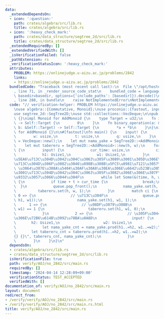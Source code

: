 ```yaml
---
data:
  _extendedDependsOn:
  - icon: ':question:'
    path: crates/algebra/src/lib.rs
    title: crates/algebra/src/lib.rs
  - icon: ':heavy_check_mark:'
    path: crates/data_structure/segtree_2d/src/lib.rs
    title: crates/data_structure/segtree_2d/src/lib.rs
  _extendedRequiredBy: []
  _extendedVerifiedWith: []
  _isVerificationFailed: false
  _pathExtension: rs
  _verificationStatusIcon: ':heavy_check_mark:'
  attributes:
    PROBLEM: https://onlinejudge.u-aizu.ac.jp/problems/2842
    links:
    - https://onlinejudge.u-aizu.ac.jp/problems/2842
  bundledCode: "Traceback (most recent call last):\n  File \"/opt/hostedtoolcache/Python/3.10.14/x64/lib/python3.10/site-packages/onlinejudge_verify/documentation/build.py\"\
    , line 71, in _render_source_code_stat\n    bundled_code = language.bundle(stat.path,\
    \ basedir=basedir, options={'include_paths': [basedir]}).decode()\n  File \"/opt/hostedtoolcache/Python/3.10.14/x64/lib/python3.10/site-packages/onlinejudge_verify/languages/rust.py\"\
    , line 288, in bundle\n    raise NotImplementedError\nNotImplementedError\n"
  code: "// verification-helper: PROBLEM https://onlinejudge.u-aizu.ac.jp/problems/2842\n\
    \nuse algebra::{Commutative, Monoid};\nuse proconio::{fastout, input, marker::Usize1};\n\
    use segtree_2d::SegTree2D;\nuse std::collections::VecDeque;\n\npub enum AddMonoid\
    \ {}\nimpl Monoid for AddMonoid {\n    type Target = u32;\n    fn id_element()\
    \ -> Self::Target {\n        0\n    }\n    fn binary_operation(a: &Self::Target,\
    \ b: &Self::Target) -> Self::Target {\n        *a + *b\n    }\n}\nimpl Commutative\
    \ for AddMonoid {}\n\n#[fastout]\nfn main() {\n    input! {\n        h: usize,\n\
    \        w: usize,\n        t: usize,\n        q: usize,\n    }\n    let mut queue\
    \ = VecDeque::new();\n    let mut nama_yake = SegTree2D::<AddMonoid>::new(h, w);\n\
    \    let mut tabereru = SegTree2D::<AddMonoid>::new(h, w);\n    for _ in 0..q\
    \ {\n        input! {\n            cur_time: usize,\n            ci: usize,\n\
    \            h1: Usize1,\n            w1: Usize1,\n        }\n        // \u4E00\
    \u5EA6\u713C\u304D\u3042\u304C\u3063\u305F\u3089\u3001\u305D\u306E\u305F\u3044\
    \u713C\u304D\u306F\u3082\u3046\u898B\u308B\u5FC5\u8981\u7121\u3057\n        //\
    \ \u3064\u307E\u308A\u5404\u30AF\u30A8\u30EA\u306E\u6642\u523B\u3054\u3068\u306B\
    \u3001\u713C\u304D\u3042\u304C\u3063\u305F\u3082\u306E\u306E\u307F\u3092\u8A18\
    \u9332\u3057\u3066\u3044\u304F\n        while let Some(&(time, h, w)) = queue.front()\
    \ {\n            if time + t > cur_time {\n                break;\n          \
    \  }\n            queue.pop_front();\n            nama_yake.set(h, w, 0);\n  \
    \          tabereru.set(h, w, 1);\n        }\n        match ci {\n           \
    \ 0 => {\n                // \u713C\u304F\n                queue.push_back((cur_time,\
    \ h1, w1));\n                nama_yake.set(h1, w1, 1);\n            }\n      \
    \      1 => {\n                // \u98DF\u3079\u308B\n                if tabereru.get(h1,\
    \ w1) == 1 {\n                    tabereru.set(h1, w1, 0);\n                }\n\
    \            }\n            2 => {\n                // \u305F\u3044\u713C\u304D\
    \u306E\u72B6\u614B\u3092\u78BA\u8A8D\n                input! {\n             \
    \       h2: Usize1,\n                    w2: Usize1,\n                }\n    \
    \            let nama_yake_cnt = nama_yake.prod(h1..=h2, w1..=w2);\n         \
    \       let tabereru_cnt = tabereru.prod(h1..=h2, w1..=w2);\n                println!(\"\
    {} {}\", tabereru_cnt, nama_yake_cnt);\n            }\n            _ => unreachable!(),\n\
    \        }\n    }\n}\n"
  dependsOn:
  - crates/algebra/src/lib.rs
  - crates/data_structure/segtree_2d/src/lib.rs
  isVerificationFile: true
  path: verify/AOJ/no_2842/src/main.rs
  requiredBy: []
  timestamp: '2024-04-14 12:28:09+09:00'
  verificationStatus: TEST_ACCEPTED
  verifiedWith: []
documentation_of: verify/AOJ/no_2842/src/main.rs
layout: document
redirect_from:
- /verify/verify/AOJ/no_2842/src/main.rs
- /verify/verify/AOJ/no_2842/src/main.rs.html
title: verify/AOJ/no_2842/src/main.rs
---
```

